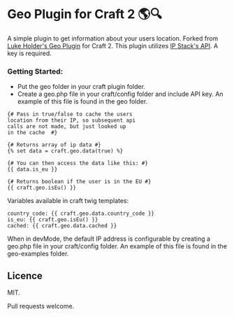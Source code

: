 # Geo Plugin for Craft 2 🌎🔍

A simple plugin to get information about your users location. Forked from [Luke Holder's Geo Plugin](https://github.com/lukeholder/craft-geo) for Craft 2. This plugin utilizes [IP Stack's API](https://ipstack.com/). A key is required.

### Getting Started:

- Put the geo folder in your craft plugin folder.
- Create a geo.php file in your craft/config folder and include API key. An example of this file is found in the geo folder.



```twig
{# Pass in true/false to cache the users 
location from their IP, so subsequent api 
calls are not made, but just looked up 
in the cache  #}

{# Returns array of ip data #}
{% set data = craft.geo.data(true) %}

{# You can then access the data like this: #}
{{ data.is_eu }}

{# Returns boolean if the user is in the EU #}
{{ craft.geo.isEu() }}
```

Variables available in craft twig templates:

```twig
country_code: {{ craft.geo.data.country_code }}
is_eu: {{ craft.geo.isEu() }}
cached: {{ craft.geo.data.cached }}
```


When in devMode, the default IP address is configurable by creating a geo.php file in your craft/config folder. An example of this file is found in the geo-examples folder.

## Licence

MIT.

Pull requests welcome.